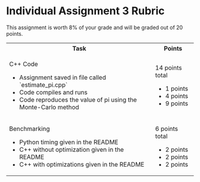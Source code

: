 # Individual Assignment 3 Rubric

This assignment is worth 8% of your grade and will be graded out of 20 points.

<table>
<tr>
    <th>
        Task
    </th>
    <th>
        Points
    </th>
<tr>
<tr>
    <td>
        <p>C++ Code</p> 
        <ul>
            <li> Assignment saved in file called `estimate_pi.cpp`
            <li> Code compiles and runs
            <li> Code reproduces the value of pi using the Monte-Carlo method
        </ul>
    </td>
    <td>
        <p>14 points total</p>
        <ul>
            <li> 1 points
            <li> 4 points
            <li> 9 points
        </ul>
    </td>
</tr>
    <td>
        <p>Benchmarking</p> 
        <ul>
            <li> Python timing given in the README
            <li> C++ without optimization given in the README
            <li> C++ with optimizations given in the README
        </ul>
    </td>
    <td>
        <p>6 points total</p>
        <ul>
            <li> 2 points
            <li> 2 points
            <li> 2 points
        </ul>
    </td>
</tr>
</table>
    



    





